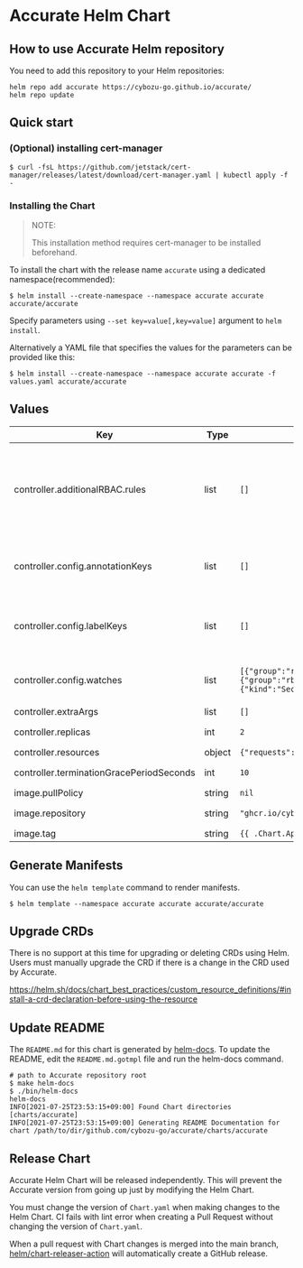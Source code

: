 # Accurate Helm Chart

## How to use Accurate Helm repository

You need to add this repository to your Helm repositories:

```console
helm repo add accurate https://cybozu-go.github.io/accurate/
helm repo update
```

## Quick start

### (Optional) installing cert-manager

```console
$ curl -fsL https://github.com/jetstack/cert-manager/releases/latest/download/cert-manager.yaml | kubectl apply -f -
```

### Installing the Chart

> NOTE:
>
> This installation method requires cert-manager to be installed beforehand.

To install the chart with the release name `accurate` using a dedicated namespace(recommended):

```console
$ helm install --create-namespace --namespace accurate accurate accurate/accurate
```

Specify parameters using `--set key=value[,key=value]` argument to `helm install`.

Alternatively a YAML file that specifies the values for the parameters can be provided like this:

```console
$ helm install --create-namespace --namespace accurate accurate -f values.yaml accurate/accurate
```

## Values

| Key | Type | Default | Description |
|-----|------|---------|-------------|
| controller.additionalRBAC.rules | list | `[]` | Specify the RBAC rules to be added to the controller. ClusterRole and ClusterRoleBinding are created with the names `{{ release name }}-additional-resources`. The rules defined here will be used for the ClusterRole rules. |
| controller.config.annotationKeys | list | `[]` | Annotations to be propagated to sub-namespaces. It is also possible to specify a glob pattern that can be interpreted by Go's "path.Match" func. |
| controller.config.labelKeys | list | `[]` | Labels to be propagated to sub-namespaces. It is also possible to specify a glob pattern that can be interpreted by Go's "path.Match" func. |
| controller.config.watches | list | `[{"group":"rbac.authorization.k8s.io","kind":"Role","version":"v1"},{"group":"rbac.authorization.k8s.io","kind":"RoleBinding","version":"v1"},{"kind":"Secret","version":"v1"}]` | List of GVK for namespace-scoped resources that can be propagated. Any namespace-scoped resource is allowed. |
| controller.extraArgs | list | `[]` | Optional additional arguments. |
| controller.replicas | int | `2` | Specify the number of replicas of the controller Pod. |
| controller.resources | object | `{"requests":{"cpu":"100m","memory":"20Mi"}}` | Specify resources. |
| controller.terminationGracePeriodSeconds | int | `10` | Specify terminationGracePeriodSeconds. |
| image.pullPolicy | string | `nil` | Accurate image pullPolicy. |
| image.repository | string | `"ghcr.io/cybozu-go/accurate"` | Accurate image repository to use. |
| image.tag | string | `{{ .Chart.AppVersion }}` | Accurate image tag to use. |

## Generate Manifests

You can use the `helm template` command to render manifests.

```console
$ helm template --namespace accurate accurate accurate/accurate
```

## Upgrade CRDs

There is no support at this time for upgrading or deleting CRDs using Helm.
Users must manually upgrade the CRD if there is a change in the CRD used by Accurate.

https://helm.sh/docs/chart_best_practices/custom_resource_definitions/#install-a-crd-declaration-before-using-the-resource

## Update README

The `README.md` for this chart is generated by [helm-docs](https://github.com/norwoodj/helm-docs).
To update the README, edit the `README.md.gotmpl` file and run the helm-docs command.

```console
# path to Accurate repository root
$ make helm-docs
$ ./bin/helm-docs
helm-docs
INFO[2021-07-25T23:53:15+09:00] Found Chart directories [charts/accurate]
INFO[2021-07-25T23:53:15+09:00] Generating README Documentation for chart /path/to/dir/github.com/cybozu-go/accurate/charts/accurate
```

## Release Chart

Accurate Helm Chart will be released independently.
This will prevent the Accurate version from going up just by modifying the Helm Chart.

You must change the version of `Chart.yaml` when making changes to the Helm Chart.
CI fails with lint error when creating a Pull Request without changing the version of `Chart.yaml`.

When a pull request with Chart changes is merged into the main branch, [helm/chart-releaser-action](https://github.com/helm/chart-releaser-action) will automatically create a GitHub release.
